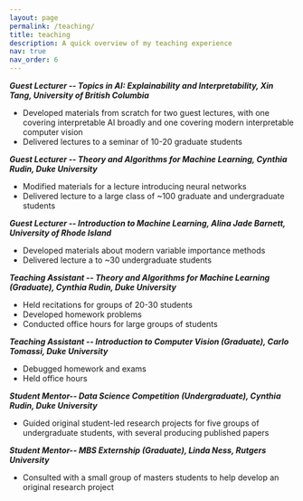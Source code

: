 ```yaml
---
layout: page
permalink: /teaching/
title: teaching
description: A quick overview of my teaching experience
nav: true
nav_order: 6
---
```


***Guest Lecturer -- Topics in AI: Explainability and Interpretability, Xin Tang, University of British Columbia***
- Developed materials from scratch for two guest lectures, with one covering interpretable AI broadly and one covering modern interpretable computer vision
- Delivered lectures to a seminar of 10-20 graduate students

***Guest Lecturer -- Theory and Algorithms for Machine Learning, Cynthia Rudin, Duke University***
- Modified materials for a lecture introducing neural networks
- Delivered lecture to a large class of ~100 graduate and undergraduate students

***Guest Lecturer -- Introduction to Machine Learning, Alina Jade Barnett, University of Rhode Island***
- Developed materials about modern variable importance methods
- Delivered lecture a to ~30 undergraduate students

***Teaching Assistant -- Theory and Algorithms for Machine Learning (Graduate), Cynthia Rudin, Duke University***
- Held recitations for groups of 20-30 students
- Developed homework problems
- Conducted office hours for large groups of students

***Teaching Assistant -- Introduction to Computer Vision (Graduate), Carlo Tomassi, Duke University***
- Debugged homework and exams
- Held office hours

***Student Mentor-- Data Science Competition (Undergraduate), Cynthia Rudin, Duke University***
- Guided original student-led research projects for five groups of undergraduate students, with several producing published papers


***Student Mentor-- MBS Externship (Graduate), Linda Ness, Rutgers University***
- Consulted with a small group of masters students to help develop an original research project
